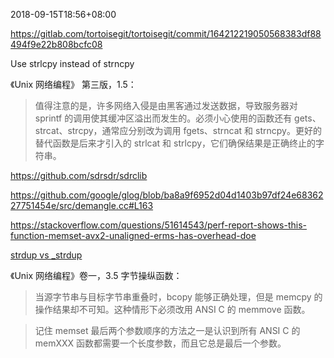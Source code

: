 2018-09-15T18:56+08:00

https://gitlab.com/tortoisegit/tortoisegit/commit/164212219050568383df88494f9e22b808bcfc08

Use strlcpy instead of strncpy

《Unix 网络编程》 第三版，1.5：
> 值得注意的是，许多网络入侵是由黑客通过发送数据，导致服务器对 sprintf 的调用使其缓冲区溢出而发生的。必须小心使用的函数还有 gets、strcat、strcpy，通常应分别改为调用 fgets、strncat 和 strncpy。更好的替代函数是后来才引入的 strlcat 和 strlcpy，它们确保结果是正确终止的字符串。

https://github.com/sdrsdr/sdrclib

https://github.com/google/glog/blob/ba8a9f6952d04d1403b97df24e6836227751454e/src/demangle.cc#L163

https://stackoverflow.com/questions/51614543/perf-report-shows-this-function-memset-avx2-unaligned-erms-has-overhead-doe

[strdup vs \_strdup](https://stackoverflow.com/questions/7582394/strdup-or-strdup)

《Unix 网络编程》卷一，3.5 字节操纵函数：
> 当源字节串与目标字节串重叠时，bcopy 能够正确处理，但是 memcpy 的操作结果却不可知。这种情形下必须改用 ANSI C 的 memmove 函数。

> 记住 memset 最后两个参数顺序的方法之一是认识到所有 ANSI C 的 memXXX 函数都需要一个长度参数，而且它总是最后一个参数。
